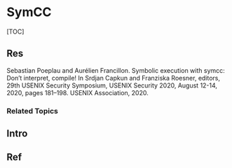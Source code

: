 # SymCC

[TOC]



## Res
Sebastian Poeplau and Aurélien Francillon. Symbolic execution with symcc: Don’t interpret, compile! In Srdjan Capkun and Franziska Roesner, editors, 29th USENIX Security Symposium, USENIX Security 2020, August 12-14, 2020, pages 181–198. USENIX Association, 2020.


### Related Topics



## Intro



## Ref
